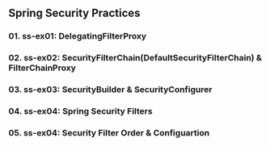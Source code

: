 ## Spring Security Practices

### 01. ss-ex01: DelegatingFilterProxy
### 02. ss-ex02: SecurityFilterChain(DefaultSecurityFilterChain) & FilterChainProxy
### 03. ss-ex03: SecurityBuilder & SecurityConfigurer
### 04. ss-ex04: Spring Security Filters
### 05. ss-ex04: Security Filter Order & Configuartion



